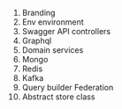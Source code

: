 1. Branding
2. Env environment
3. Swagger API controllers
4. Graphql
5. Domain services
6. Mongo
7. Redis
8. Kafka
9. Query builder Federation
10. Abstract store class